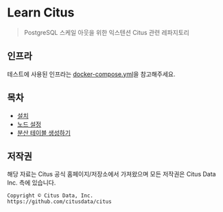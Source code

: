 # Learn Citus
> PostgreSQL 스케일 아웃을 위한 익스텐션 Citus 관련 레파지토리

## 인프라
테스트에 사용된 인프라는 [docker-compose.yml](./docker-compose.yml)을 참고해주세요.

## 목차
 - [설치](./setup.md)
 - [노드 설정](./setup-node.md)
 - [분산 테이블 생성하기](./create-distributed-table.md)

## 저작권
해당 자료는 Citus 공식 홈페이지/저장소에서 가져왔으며 모든 저작권은 Citus Data Inc. 측에 있습니다.
```
Copyright © Citus Data, Inc.
https://github.com/citusdata/citus
```